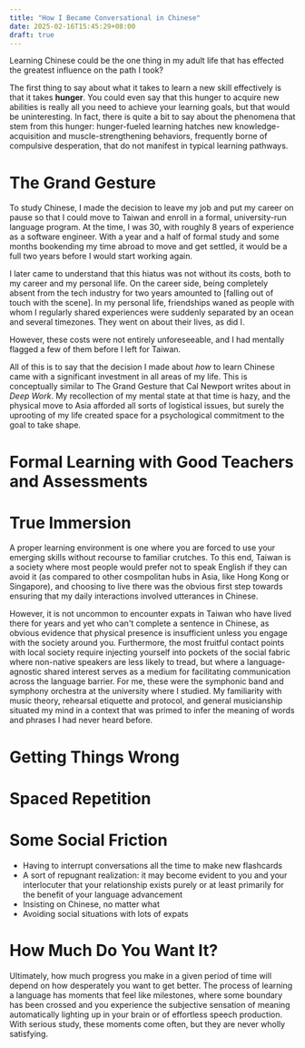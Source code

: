 ```yaml
---
title: "How I Became Conversational in Chinese"
date: 2025-02-16T15:45:29+08:00
draft: true
---
```


Learning Chinese could be the one thing in my adult life that has effected the greatest influence on the path I took?

The first thing to say about what it takes to learn a new skill effectively is that it takes **hunger**. You could even say that this hunger to acquire new abilities is really all you need to achieve your learning goals, but that would be uninteresting. In fact, there is quite a bit to say about the phenomena that stem from this hunger: hunger-fueled learning hatches new knowledge-acquisition and muscle-strengthening behaviors, frequently borne of compulsive desperation, that do not manifest in typical learning pathways.

# The Grand Gesture

To study Chinese, I made the decision to leave my job and put my career on pause so that I could move to Taiwan and enroll in a formal, university-run language program. At the time, I was 30, with roughly 8 years of experience as a software engineer. With a year and a half of formal study and some months bookending my time abroad to move and get settled, it would be a full two years before I would start working again.

I later came to understand that this hiatus was not without its costs, both to my career and my personal life. On the career side, being completely absent from the tech industry for two years amounted to [falling out of touch with the scene]. In my personal life, friendships waned as people with whom I regularly shared experiences were suddenly separated by an ocean and several timezones. They went on about their lives, as did I.

However, these costs were not entirely unforeseeable, and I had mentally flagged a few of them before I left for Taiwan.

All of this is to say that the decision I made about *how* to learn Chinese came with a significant investment in all areas of my life. This is conceptually similar to The Grand Gesture that Cal Newport writes about in *Deep Work*. My recollection of my mental state at that time is hazy, and the physical move to Asia afforded all sorts of logistical issues, but surely the uprooting of my life created space for a psychological commitment to the goal to take shape.

# Formal Learning with Good Teachers and Assessments



# True Immersion

A proper learning environment is one where you are forced to use your emerging skills without recourse to familiar crutches. To this end, Taiwan is a society where most people would prefer not to speak English if they can avoid it (as compared to other cosmpolitan hubs in Asia, like Hong Kong or Singapore), and choosing to live there was the obvious first step towards ensuring that my daily interactions involved utterances in Chinese.

However, it is not uncommon to encounter expats in Taiwan who have lived there for years and yet who can't complete a sentence in Chinese, as obvious evidence that physical presence is insufficient unless you engage with the society around you. Furthermore, the most fruitful contact points with local society require injecting yourself into pockets of the social fabric where non-native speakers are less likely to tread, but where a language-agnostic shared interest serves as a medium for facilitating communication across the language barrier. For me, these were the symphonic band and symphony orchestra at the university where I studied. My familiarity with music theory, rehearsal etiquette and protocol, and general musicianship situated my mind in a context that was primed to infer the meaning of words and phrases I had never heard before.

# Getting Things Wrong

# Spaced Repetition

# Some Social Friction

- Having to interrupt conversations all the time to make new flashcards
- A sort of repugnant realization: it may become evident to you and your interlocuter that your relationship exists purely or at least primarily for the benefit of your language advancement
- Insisting on Chinese, no matter what
- Avoiding social situations with lots of expats

# How Much Do You Want It?

Ultimately, how much progress you make in a given period of time will depend on how desperately you want to get better. The process of learning a language has moments that feel like milestones, where some boundary has been crossed and you experience the subjective sensation of meaning automatically lighting up in your brain or of effortless speech production. With serious study, these moments come often, but they are never wholly satisfying.